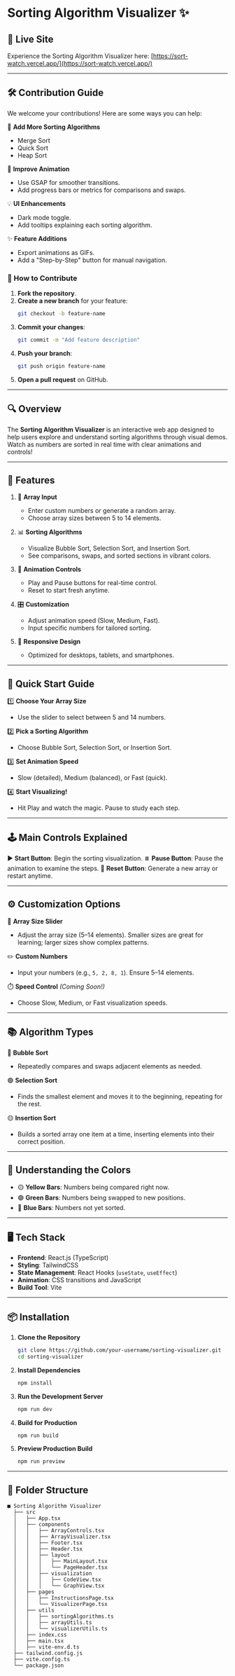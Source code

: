 # Sorting Algorithm Visualizer ✨

## 🚀 Live Site

Experience the Sorting Algorithm Visualizer here: [https://sort-watch.vercel.app/](https://sort-watch.vercel.app/)

---

## 🛠️ Contribution Guide

We welcome your contributions! Here are some ways you can help:

🎯 **Add More Sorting Algorithms**
   - Merge Sort
   - Quick Sort
   - Heap Sort

🎨 **Improve Animation**
   - Use GSAP for smoother transitions.
   - Add progress bars or metrics for comparisons and swaps.

💡 **UI Enhancements**
   - Dark mode toggle.
   - Add tooltips explaining each sorting algorithm.

✨ **Feature Additions**
   - Export animations as GIFs.
   - Add a "Step-by-Step" button for manual navigation.

### 🤝 How to Contribute

1. **Fork the repository**.
2. **Create a new branch** for your feature:
   ```bash
   git checkout -b feature-name
   ```
3. **Commit your changes**:
   ```bash
   git commit -m "Add feature description"
   ```
4. **Push your branch**:
   ```bash
   git push origin feature-name
   ```
5. **Open a pull request** on GitHub.

---

## 🔍 Overview

The **Sorting Algorithm Visualizer** is an interactive web app designed to help users explore and understand sorting algorithms through visual demos. Watch as numbers are sorted in real time with clear animations and controls!

---

## 🌟 Features

1. 🎲 **Array Input**
   - Enter custom numbers or generate a random array.
   - Choose array sizes between 5 to 14 elements.

2. 📊 **Sorting Algorithms**
   - Visualize Bubble Sort, Selection Sort, and Insertion Sort.
   - See comparisons, swaps, and sorted sections in vibrant colors.

3. 🎥 **Animation Controls**
   - Play and Pause buttons for real-time control.
   - Reset to start fresh anytime.

4. 🎛️ **Customization**
   - Adjust animation speed (Slow, Medium, Fast).
   - Input specific numbers for tailored sorting.

5. 📱 **Responsive Design**
   - Optimized for desktops, tablets, and smartphones.

---

## 🚦 Quick Start Guide

1️⃣ **Choose Your Array Size**
   - Use the slider to select between 5 and 14 numbers.

2️⃣ **Pick a Sorting Algorithm**
   - Choose Bubble Sort, Selection Sort, or Insertion Sort.

3️⃣ **Set Animation Speed**
   - Slow (detailed), Medium (balanced), or Fast (quick).

4️⃣ **Start Visualizing!**
   - Hit Play and watch the magic. Pause to study each step.

---

## 🕹️ Main Controls Explained

▶️ **Start Button**: Begin the sorting visualization.
⏸️ **Pause Button**: Pause the animation to examine the steps.
🔄 **Reset Button**: Generate a new array or restart anytime.

---

## ⚙️ Customization Options

📏 **Array Size Slider**
   - Adjust the array size (5–14 elements). Smaller sizes are great for learning; larger sizes show complex patterns.

✏️ **Custom Numbers**
   - Input your numbers (e.g., `5, 2, 8, 1`). Ensure 5–14 elements.

⏱️ **Speed Control** *(Coming Soon!)*
   - Choose Slow, Medium, or Fast visualization speeds.

---

## 📚 Algorithm Types

🔵 **Bubble Sort**
   - Repeatedly compares and swaps adjacent elements as needed.

🟢 **Selection Sort**
   - Finds the smallest element and moves it to the beginning, repeating for the rest.

🟡 **Insertion Sort**
   - Builds a sorted array one item at a time, inserting elements into their correct position.

---

## 🎨 Understanding the Colors

- 🟡 **Yellow Bars**: Numbers being compared right now.
- 🟢 **Green Bars**: Numbers being swapped to new positions.
- 🔵 **Blue Bars**: Numbers not yet sorted.

---

## 🖥️ Tech Stack

- **Frontend**: React.js (TypeScript)
- **Styling**: TailwindCSS
- **State Management**: React Hooks (`useState`, `useEffect`)
- **Animation**: CSS transitions and JavaScript
- **Build Tool**: Vite

---

## 📦 Installation

1. **Clone the Repository**
   ```bash
   git clone https://github.com/your-username/sorting-visualizer.git
   cd sorting-visualizer
   ```
2. **Install Dependencies**
   ```bash
   npm install
   ```
3. **Run the Development Server**
   ```bash
   npm run dev
   ```
4. **Build for Production**
   ```bash
   npm run build
   ```
5. **Preview Production Build**
   ```bash
   npm run preview
   ```

---

## 📂 Folder Structure

```plaintext
■ Sorting Algorithm Visualizer
  ├── src
  │   ├── App.tsx
  │   ├── components
  │   │   ├── ArrayControls.tsx
  │   │   ├── ArrayVisualizer.tsx
  │   │   ├── Footer.tsx
  │   │   ├── Header.tsx
  │   │   ├── layout
  │   │   │   ├── MainLayout.tsx
  │   │   │   └── PageHeader.tsx
  │   │   ├── visualization
  │   │   │   ├── CodeView.tsx
  │   │   │   └── GraphView.tsx
  │   ├── pages
  │   │   ├── InstructionsPage.tsx
  │   │   └── VisualizerPage.tsx
  │   ├── utils
  │   │   ├── sortingAlgorithms.ts
  │   │   ├── arrayUtils.ts
  │   │   └── visualizerUtils.ts
  │   ├── index.css
  │   ├── main.tsx
  │   ├── vite-env.d.ts
  ├── tailwind.config.js
  ├── vite.config.ts
  └── package.json
```

